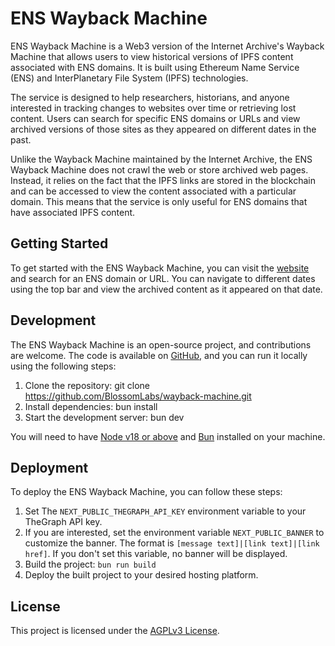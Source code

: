 # ENS Wayback Machine

ENS Wayback Machine is a Web3 version of the Internet Archive's Wayback Machine that allows users to view historical versions of IPFS content associated with ENS domains. It is built using Ethereum Name Service (ENS) and InterPlanetary File System (IPFS) technologies.

The service is designed to help researchers, historians, and anyone interested in tracking changes to websites over time or retrieving lost content. Users can search for specific ENS domains or URLs and view archived versions of those sites as they appeared on different dates in the past.

Unlike the Wayback Machine maintained by the Internet Archive, the ENS Wayback Machine does not crawl the web or store archived web pages. Instead, it relies on the fact that the IPFS links are stored in the blockchain and can be accessed to view the content associated with a particular domain. This means that the service is only useful for ENS domains that have associated IPFS content.

## Getting Started

To get started with the ENS Wayback Machine, you can visit the [website](https://wayback-machine.eth.limo) and search for an ENS domain or URL. You can navigate to different dates using the top bar and view the archived content as it appeared on that date.

## Development

The ENS Wayback Machine is an open-source project, and contributions are welcome. The code is available on [GitHub](https://github.com/BlossomLabs/wayback-machine), and you can run it locally using the following steps:

1.  Clone the repository: git clone https://github.com/BlossomLabs/wayback-machine.git
2.  Install dependencies: bun install
3.  Start the development server: bun dev

You will need to have [Node v18 or above](https://nodejs.org/) and [Bun](https://bun.sh/) installed on your machine.

## Deployment
To deploy the ENS Wayback Machine, you can follow these steps:

1. Set The `NEXT_PUBLIC_THEGRAPH_API_KEY` environment variable to your TheGraph API key.
2. If you are interested, set the environment variable `NEXT_PUBLIC_BANNER` to customize the banner. The format is `[message text]|[link text]|[link href]`. If you don't set this variable, no banner will be displayed.
3. Build the project: `bun run build`
4. Deploy the built project to your desired hosting platform.

## License

This project is licensed under the [AGPLv3 License](LICENSE).
